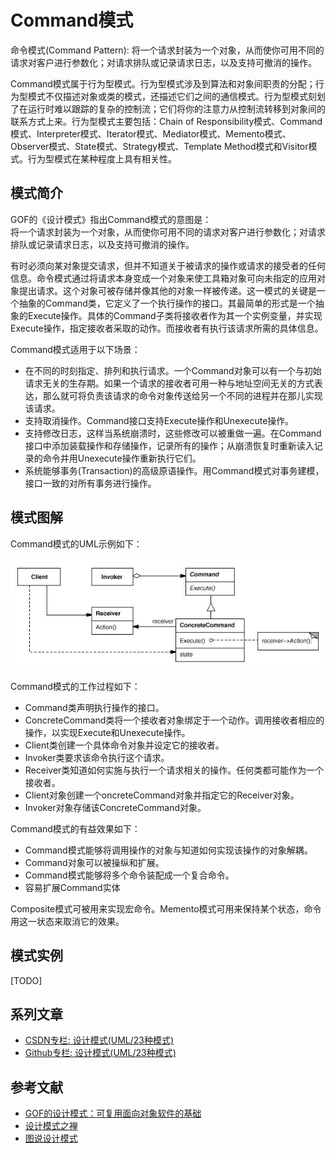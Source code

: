 # Command模式

命令模式(Command Pattern): 将一个请求封装为一个对象，从而使你可用不同的请求对客户进行参数化；对请求排队或记录请求日志，以及支持可撤消的操作。

Command模式属于行为型模式。行为型模式涉及到算法和对象间职责的分配；行为型模式不仅描述对象或类的模式，还描述它们之间的通信模式。行为型模式刻划了在运行时难以跟踪的复杂的控制流；它们将你的注意力从控制流转移到对象间的联系方式上来。行为型模式主要包括：Chain of Responsibility模式、Command模式、Interpreter模式、Iterator模式、Mediator模式、Memento模式、Observer模式、State模式、Strategy模式、Template Method模式和Visitor模式。行为型模式在某种程度上具有相关性。

## 模式简介

GOF的《设计模式》指出Command模式的意图是：  
将一个请求封装为一个对象，从而使你可用不同的请求对客户进行参数化；对请求排队或记录请求日志，以及支持可撤消的操作。

有时必须向某对象提交请求，但并不知道关于被请求的操作或请求的接受者的任何信息。命令模式通过将请求本身变成一个对象来使工具箱对象可向未指定的应用对象提出请求。这个对象可被存储并像其他的对象一样被传递。这一模式的关键是一个抽象的Command类，它定义了一个执行操作的接口。其最简单的形式是一个抽象的Execute操作。具体的Command子类将接收者作为其一个实例变量，并实现Execute操作，指定接收者采取的动作。而接收者有执行该请求所需的具体信息。

Command模式适用于以下场景：

- 在不同的时刻指定、排列和执行请求。一个Command对象可以有一个与初始请求无关的生存期。如果一个请求的接收者可用一种与地址空间无关的方式表达，那么就可将负责该请求的命令对象传送给另一个不同的进程并在那儿实现该请求。
- 支持取消操作。Command接口支持Execute操作和Unexecute操作。
- 支持修改日志，这样当系统崩溃时，这些修改可以被重做一遍。在Command接口中添加装载操作和存储操作，记录所有的操作；从崩溃恢复时重新读入记录的命令并用Unexecute操作重新执行它们。
- 系统能够事务(Transaction)的高级原语操作。用Command模式对事务建模，接口一致的对所有事务进行操作。

## 模式图解

Command模式的UML示例如下：

![Command模式示例](../images/behavioral_command.jpg)

Command模式的工作过程如下：

- Command类声明执行操作的接口。
- ConcreteCommand类将一个接收者对象绑定于一个动作。调用接收者相应的操作，以实现Execute和Unexecute操作。
- Client类创建一个具体命令对象并设定它的接收者。
- Invoker类要求该命令执行这个请求。
- Receiver类知道如何实施与执行一个请求相关的操作。任何类都可能作为一个接收者。
- Client对象创建一个oncreteCommand对象并指定它的Receiver对象。
- Invoker对象存储该ConcreteCommand对象。

Command模式的有益效果如下：

- Command模式能够将调用操作的对象与知道如何实现该操作的对象解耦。
- Command对象可以被操纵和扩展。
- Command模式能够将多个命令装配成一个复合命令。
- 容易扩展Command实体

Composite模式可被用来实现宏命令。Memento模式可用来保持某个状态，命令用这一状态来取消它的效果。

## 模式实例

[TODO]

## 系列文章

- [CSDN专栏: 设计模式(UML/23种模式)](https://blog.csdn.net/column/details/27399.html)
- [Github专栏: 设计模式(UML/23种模式)](https://github.com/media-tm/MTDesignPattern)

## 参考文献

- [GOF的设计模式：可复用面向对象软件的基础](http://item.jd.com/10057319.html)
- [设计模式之禅](http://item.jd.com/11414555.html)
- [图说设计模式](https://github.com/me115/design_patterns)